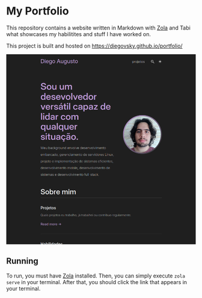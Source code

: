 # My Portfolio
This repository contains a website written in Markdown with [Zola] and Tabi what showcases my habilitites and stuff I have worked on.

This project is built and hosted on https://diegovsky.github.io/portfolio/

![Preview of the home page](./preview.png)

## Running
To run, you must have [Zola] installed. Then, you can simply execute `zola serve` in your terminal. After that, you should click the link that appears in your terminal.

[Zola]: https://www.getzola.org/
